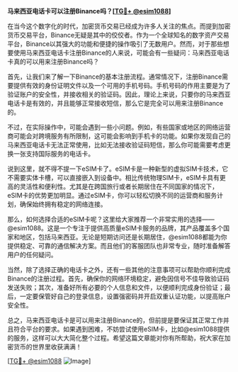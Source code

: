 **马来西亚电话卡可以注册Binance吗？[[TG💪+ @esim1088](https://t.me/s/esim1088)]**

在当今这个数字化的时代，加密货币交易已经成为许多人关注的焦点。而提到加密货币交易平台，Binance无疑是其中的佼佼者。作为一个全球知名的数字资产交易平台，Binance以其强大的功能和便捷的操作吸引了无数用户。然而，对于那些想要使用马来西亚电话卡注册Binance的人来说，可能会有一些疑问：马来西亚电话卡真的可以用来注册Binance吗？

首先，让我们来了解一下Binance的基本注册流程。通常情况下，注册Binance需要提供有效的身份证明文件以及一个可用的手机号码。手机号码的作用主要是为了验证账户的安全性，并接收相关的验证码。因此，理论上来说，只要你的马来西亚电话卡是有效的，并且能够正常接收短信，那么它是完全可以用来注册Binance的。

不过，在实际操作中，可能会遇到一些小问题。例如，有些国家或地区的网络运营商可能会对跨境服务有所限制，这可能会影响到手机卡的功能。如果你发现自己的马来西亚电话卡无法正常使用，比如无法接收验证码短信，那么你可能需要考虑更换一张支持国际服务的电话卡。

说到这里，就不得不提一下eSIM卡了。eSIM卡是一种新型的虚拟SIM卡技术，它不需要实体卡槽，可以直接嵌入到设备中。相比传统物理SIM卡，eSIM卡具有更高的灵活性和便利性。尤其是在跨国旅行或者长期居住在不同国家的情况下，eSIM卡的优势更加明显。通过eSIM卡，你可以轻松切换不同的运营商和服务计划，确保始终拥有稳定的网络连接。

那么，如何选择合适的eSIM卡呢？这里给大家推荐一个非常实用的选择——@esim1088。这是一个专注于提供高质量eSIM卡服务的品牌，其产品覆盖多个国家和地区，包括马来西亚。无论是短期访问还是长期居住，@esim1088都能为你提供稳定、可靠的通信解决方案。而且他们的客服团队也非常专业，随时准备解答用户的任何疑问。

当然，除了选择正确的电话卡之外，还有一些其他的注意事项可以帮助你顺利完成Binance的注册过程。首先，确保你的网络环境稳定，避免因信号不佳导致验证码发送失败；其次，准备好所有必要的个人信息和文件，以便顺利完成身份验证；最后，一定要保管好自己的登录信息，设置强密码并开启双重认证功能，以提高账户安全性。

总之，马来西亚电话卡是可以用来注册Binance的，但前提是要保证其正常工作并且符合平台的要求。如果遇到困难，不妨尝试使用eSIM卡，比如@esim1088提供的服务，这样可以大大简化整个过程。希望这篇文章能对你有所帮助，祝大家在加密货币的世界里收获满满！

[[TG💪+ @esim1088](https://t.me/s/esim1088) ![Image](https://i.postimg.cc/4NQfJmqS/Snipaste-2025-05-13-00-14-12.png)]
